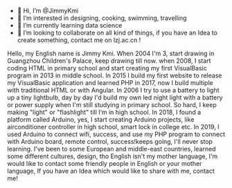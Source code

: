 - 👋 Hi, I’m @JimmyKmi
- 👀 I’m interested in designing, cooking, swimming, travelling
- 🌱 I’m currently learning data science
- 💞️ I’m looking to collaborate on all kind of things, if you have an Idea to create something, contact me on lzj.ac.cn !

Hello, my English name is Jimmy Kmi. When 2004 I'm 3, start drawing in Guangzhou Children's Palace, keep drawing till now. when 2008, I start coding HTML in primary school and start creating my first VisualBasic program in 2013 in middle school. In 2015 I build my first website to release my VisualBasic application and learned PHP in 2017, now I build multiple with traditional HTML or with Angular.
In 2006 I try to use a battery to light up a tiny lightbulb, day by day I'd build my own led night light with a battery or power supply when I'm still studying in primary school. So hard, I keep making "light" or "flashlight" till I‘m in high school. In 2018, I found a platform called Arduino, yes, I start creating Arduino projects, like airconditioner controller in high school, smart lock in college etc. In 2019, I used Arduino to connect wifi, success, and use my PHP program to connect with Arduino board, remote control, success!keeps going, I'll never stop learning.
I've been to some European and middle-east countries, learned some different cultures, design, tho English isn't my mother language, I'm would like to contact some friendly people in English or your mother language, If you have an Idea which would like to share with me, contact me!
